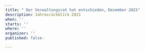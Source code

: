 ```yaml
---
title: " Der Verwaltungsrat hat entschieden, Dezember 2021"
description: Jahresrückblick 2021
when: ''
starts: ''
where: ''
organizer: ''
published: false

---
```

